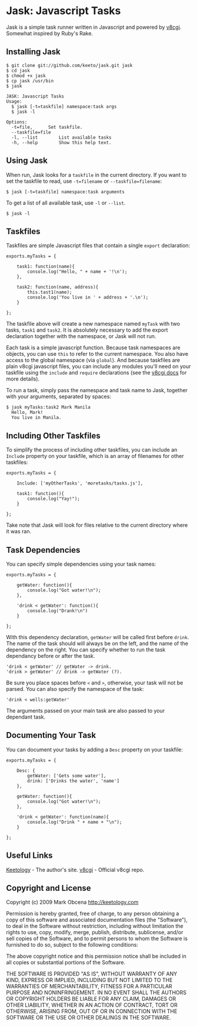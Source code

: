 Jask: Javascript Tasks
======================

Jask is a simple task runner written in Javascript and powered by [v8cgi](http://code.google.com/p/v8cgi/). Somewhat inspired by Ruby's Rake.


Installing Jask
---------------

	$ git clone git://github.com/keeto/jask.git jask
	$ cd jask
	$ chmod +x jask
	$ cp jask /usr/bin
	$ jask
	
	JASK: Javascript Tasks
	Usage:
	  $ jask [-t=taskfile] namespace:task args
	  $ jask -l

	Options:
	  -t=file,		Set taskfile.
	  --taskfile=file
	  -l, --list		List available tasks
	  -h, --help		Show this help text.


Using Jask
----------

When run, Jask looks for a `taskfile` in the current directory. If you want to set the taskfile to read, use `-t=filename` or `--taskfile=filename`:
	
	$ jask [-t=taskfile] namespace:task arguments
	
To get a list of all available task, use `-l` or `--list`.

	$ jask -l


Taskfiles
---------

Taskfiles are simple Javascript files that contain a single `export` declaration:

	exports.myTasks = {
		
		task1: function(name){
			console.log("Hello, " + name + '!\n');
		},
		
		task2: function(name, address){
			this.tast1(name);
			console.log('You live in ' + address + '.\n');
		}
		
	};

The taskfile above will create a new namespace named `myTask` with two tasks, `task1` and `task2`. It is absolutely necessary to add the export declaration together with the namespace, or Jask will not run.

Each task is a simple javascript function. Because task namespaces are objects, you can use `this` to refer to the current namespace. You also have access to the global namespace (via `global`). And because taskfiles are plain v8cgi javascript files, you can include any modules you'll need on your taskfile using the `include` and `require` declarations (see the [v8cgi docs](http://code.google.com/p/v8cgi/wiki/API) for more details).

To run a task, simply pass the namespace and task name to Jask, together with your arguments, separated by spaces:

	$ jask myTasks:task2 Mark Manila
	  Hello, Mark!
	  You live in Manila.


Including Other Taskfiles
-------------------------

To simplify the process of including other taskfiles, you can include an `Include` property on your taskfile, which is an array of filenames for other taskfiles:

	exports.myTasks = {
		
		Include: ['myOtherTasks', 'moretasks/tasks.js'],
	
		task1: function(){
			console.log("Yay!");
		}
	
	};

Take note that Jask will look for files relative to the current directory where it was ran.


Task Dependencies
-----------------

You can specify simple dependencies using your task names:

	exports.myTasks = {
	
		getWater: function(){
			console.log("Got water!\n");
		},
	
		'drink < getWater': function(){
			console.log("Drank!\n")
		}
	
	};

With this dependency declaration, `getWater` will be called first before `drink`. The name of the task should will always be on the left, and the name of the dependency on the right. You can specify whether to run the task dependancy before or after the task.

	'drink < getWater' // getWater -> drink.
	'drink > getWater' // drink -> getWater (?).

Be sure you place spaces before `<` and `>`, otherwise, your task will not be parsed. You can also specify the namespace of the task:

	'drink < wells:getWater'

The arguments passed on your main task are also passed to your dependant task.


Documenting Your Task
---------------------

You can document your tasks by adding a `Desc` property on your taskfile:

	exports.myTasks = {
		
		Desc: {
			getWater: ['Gets some water'],
			drink: ['Drinks the water', 'name']
		},
	
		getWater: function(){
			console.log("Got water!\n");
		},
	
		'drink < getWater': function(name){
			console.log("Drink " + name + "\n");
		}
	
	};


Useful Links
------------
[Keetology](http://keetology.com) - The author's site.
[v8cgi](http://code.google.com/p/v8cgi/) - Official v8cgi repo.


Copyright and License
---------------------

Copyright (c) 2009 Mark Obcena <http://keetology.com>

Permission is hereby granted, free of charge, to any person
obtaining a copy of this software and associated documentation
files (the "Software"), to deal in the Software without
restriction, including without limitation the rights to use,
copy, modify, merge, publish, distribute, sublicense, and/or sell
copies of the Software, and to permit persons to whom the
Software is furnished to do so, subject to the following
conditions:

The above copyright notice and this permission notice shall be
included in all copies or substantial portions of the Software.

THE SOFTWARE IS PROVIDED "AS IS", WITHOUT WARRANTY OF ANY KIND,
EXPRESS OR IMPLIED, INCLUDING BUT NOT LIMITED TO THE WARRANTIES
OF MERCHANTABILITY, FITNESS FOR A PARTICULAR PURPOSE AND
NONINFRINGEMENT. IN NO EVENT SHALL THE AUTHORS OR COPYRIGHT
HOLDERS BE LIABLE FOR ANY CLAIM, DAMAGES OR OTHER LIABILITY,
WHETHER IN AN ACTION OF CONTRACT, TORT OR OTHERWISE, ARISING
FROM, OUT OF OR IN CONNECTION WITH THE SOFTWARE OR THE USE OR
OTHER DEALINGS IN THE SOFTWARE.